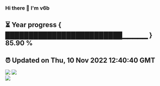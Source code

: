 ### Hi there 👋  I'm v6b  
⏳ Year progress { █████████████████████████▁▁▁▁▁ } 85.90 %
---
⏰ Updated on Thu, 10 Nov 2022 12:40:40 GMT
---
![](https://github-readme-stats.vercel.app/api?username=v6b&bg_color=30,e96443,904e95&title_color=fff&text_color=fff&layout=compact)
![](https://github-readme-stats.vercel.app/api/top-langs/?username=v6b&layout=compact&bg_color=30,e96443,904e95&title_color=fff&text_color=fff)  
![](https://gcore.jsdelivr.net/gh/v6b/v6b@main/assets/github-contribution-grid-snake.svg)

